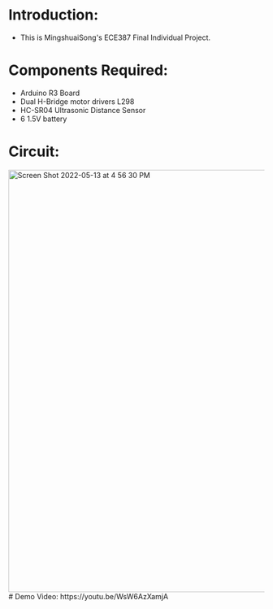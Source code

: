 # Introduction:
* This is MingshuaiSong's ECE387 Final Individual Project. 
# Components Required:
* Arduino R3 Board
* Dual H-Bridge motor drivers L298
* HC-SR04 Ultrasonic Distance Sensor
* 6 1.5V battery
# Circuit:
<img width="831" alt="Screen Shot 2022-05-13 at 4 56 30 PM" src="https://user-images.githubusercontent.com/64703975/168388569-9f4d6514-15a2-4787-958f-17761d142e66.png">
# Demo Video:
https://youtu.be/WsW6AzXamjA
